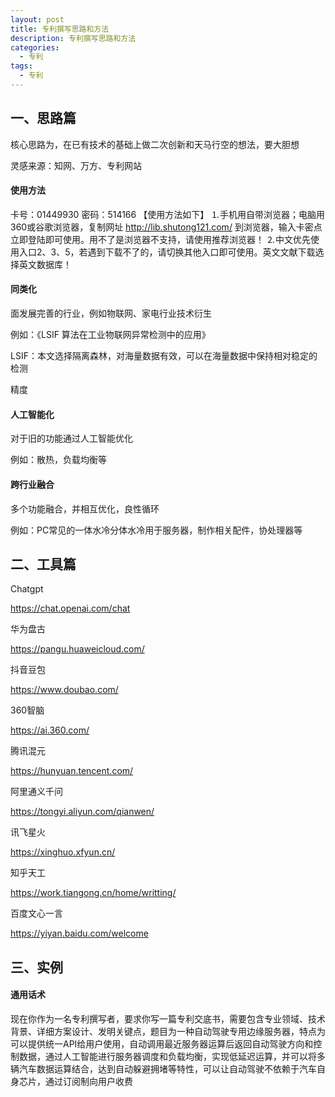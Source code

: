 ```yaml
---
layout: post
title: 专利撰写思路和方法
description: 专利撰写思路和方法
categories:
  - 专利 
tags:
  - 专利 
---
```


## 一、思路篇

核心思路为，在已有技术的基础上做二次创新和天马行空的想法，要大胆想

灵感来源：知网、万方、专利网站

#### 使用方法

卡号：01449930 密码：514166
【使用方法如下】 
⒈手机用自带浏览器；电脑用360或谷歌浏览器，复制网址 http://lib.shutong121.com/ 到浏览器，输入卡密点立即登陆即可使用。用不了是浏览器不支持，请使用推荐浏览器！ 
⒉中文优先使用入口2、3、5，若遇到下载不了的，请切换其他入口即可使用。英文文献下载选择英文数据库！

#### 同类化

面发展完善的行业，例如物联网、家电行业技术衍生

例如：《LSIF 算法在工业物联网异常检测中的应用》

LSIF：本文选择隔离森林，对海量数据有效，可以在海量数据中保持相对稳定的检测

精度

#### 人工智能化

对于旧的功能通过人工智能优化

例如：散热，负载均衡等

#### 跨行业融合

多个功能融合，并相互优化，良性循环

例如：PC常见的一体水冷分体水冷用于服务器，制作相关配件，协处理器等

## 二、工具篇

Chatgpt

https://chat.openai.com/chat

华为盘古

https://pangu.huaweicloud.com/

抖音豆包

https://www.doubao.com/

360智脑

https://ai.360.com/

腾讯混元

https://hunyuan.tencent.com/

阿里通义千问

https://tongyi.aliyun.com/qianwen/

讯飞星火

https://xinghuo.xfyun.cn/

知乎天工

https://work.tiangong.cn/home/writting/

百度文心一言

https://yiyan.baidu.com/welcome

## 三、实例

#### 通用话术

现在你作为一名专利撰写者，要求你写一篇专利交底书，需要包含专业领域、技术背景、详细方案设计、发明关键点，题目为一种自动驾驶专用边缘服务器，特点为可以提供统一API给用户使用，自动调用最近服务器运算后返回自动驾驶方向和控制数据，通过人工智能进行服务器调度和负载均衡，实现低延迟运算，并可以将多辆汽车数据运算结合，达到自动躲避拥堵等特性，可以让自动驾驶不依赖于汽车自身芯片，通过订阅制向用户收费



